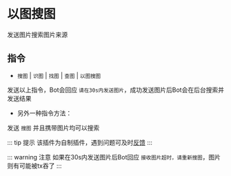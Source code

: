# 以图搜图

发送图片搜索图片来源

## 指令

- `搜图` | `识图` | `找图` | `查图` | `以图搜图`

发送以上指令，Bot会回应 `请在30s内发送图片`，成功发送图片后Bot会在后台搜索并发送结果

- 另外一种指令方法：

发送 `搜图` 并且携带图片均可以搜索

::: tip 提示
该插件为自制插件，遇到问题可及时[反馈](/start/sakura#bot出问题了怎么办)
:::

::: warning 注意
如果在30s内发送图片后Bot回应 `接收图片超时，请重新搜图`，图片则有可能被tx吞了
:::